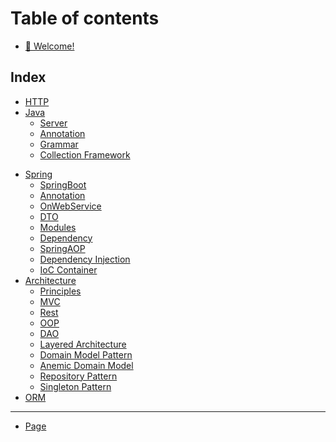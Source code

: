 # Table of contents

* [👋 Welcome!](README.md)

## Index

* [HTTP](about-us/Http.md)
* [Java](about-us/java/README.md)
    * [Server](about-us/java/server.md)
    * [Annotation](about-us/java/annotation.md)
    * [Grammar](about-us/java/grammar.md)
    * [Collection Framework](about-us/java/collectionFramework.md)

[//]: # (    * [Mission]&#40;about-us/java/mission.md&#41;)

* [Spring](about-us/spring/README.md)
    * [SpringBoot](about-us/spring/springBoot.md)
    * [Annotation](about-us/spring/annotation.md)
    * [OnWebService](about-us/spring/onWebService.md)
    * [DTO](about-us/spring/DTO.md)
    * [Modules](about-us/spring/modules.md)
    * [Dependency](about-us/spring/dependency.md)
    * [SpringAOP](about-us/spring/springAOP.md)
    * [Dependency Injection](about-us/spring/dependencyInjection.md)
    * [IoC Container](about-us/spring/iocContainer.md)
* [Architecture](about-us/architecture/README.md)
    * [Principles](about-us/architecture/principles.md)
    * [MVC](about-us/architecture/mvc.md)
    * [Rest](about-us/architecture/rest.md)
    * [OOP](about-us/architecture/oop.md)
    * [DAO](about-us/architecture/dao.md)
    * [Layered Architecture](about-us/architecture/layeredArchitecture.md)
    * [Domain Model Pattern](about-us/architecture/domainModelPattern.md)
    * [Anemic Domain Model](about-us/architecture/anemicDomainModel.md)
    * [Repository Pattern](about-us/architecture/repositoryPattern.md)
    * [Singleton Pattern](about-us/architecture/singletonPattern.md)
* [ORM](about-us/orm.md)

[//]: # (* [💖 Values]&#40;about-us/Http.md&#41;)

[//]: # (## Team)

[//]: # ()

[//]: # (* [👋 Meet the Team!]&#40;team/meet-the-team.md&#41;)

[//]: # ()

[//]: # (## Collaborating)

[//]: # ()

[//]: # (* [🤝 How we Work Together]&#40;collaborating/how-we-work-together.md&#41;)

[//]: # (* [📅 Meetings]&#40;collaborating/meetings.md&#41;)

[//]: # ()

[//]: # (## Policies)

[//]: # ()

[//]: # (* [🌴 Requesting Time Off]&#40;policies/requesting-time-off.md&#41;)

***

* [Page](page.md)
